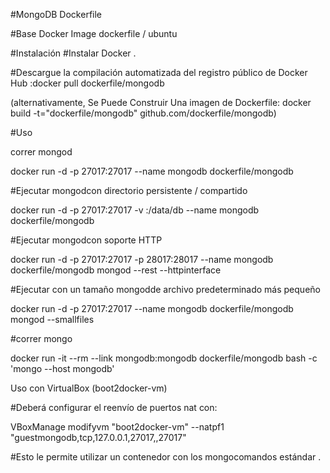 #MongoDB Dockerfile



#Base Docker Image
dockerfile / ubuntu

#Instalación
#Instalar Docker .

#Descargue la compilación automatizada del registro público de Docker Hub :docker pull dockerfile/mongodb

(alternativamente, Se Puede Construir Una imagen de Dockerfile: docker build -t="dockerfile/mongodb" github.com/dockerfile/mongodb)

#Uso

correr mongod

docker run -d -p 27017:27017 --name mongodb dockerfile/mongodb

#Ejecutar mongodcon directorio persistente / compartido

docker run -d -p 27017:27017 -v <db-dir>:/data/db --name mongodb dockerfile/mongodb
  
#Ejecutar mongodcon soporte HTTP

docker run -d -p 27017:27017 -p 28017:28017 --name mongodb dockerfile/mongodb mongod --rest --httpinterface

#Ejecutar con un tamaño mongodde archivo predeterminado más pequeño

docker run -d -p 27017:27017 --name mongodb dockerfile/mongodb mongod --smallfiles

#correr mongo

docker run -it --rm --link mongodb:mongodb dockerfile/mongodb bash -c 'mongo --host mongodb'

Uso con VirtualBox (boot2docker-vm)

#Deberá configurar el reenvío de puertos nat con:

VBoxManage modifyvm "boot2docker-vm" --natpf1 "guestmongodb,tcp,127.0.0.1,27017,,27017"

#Esto le permite utilizar un contenedor con los mongocomandos estándar .
